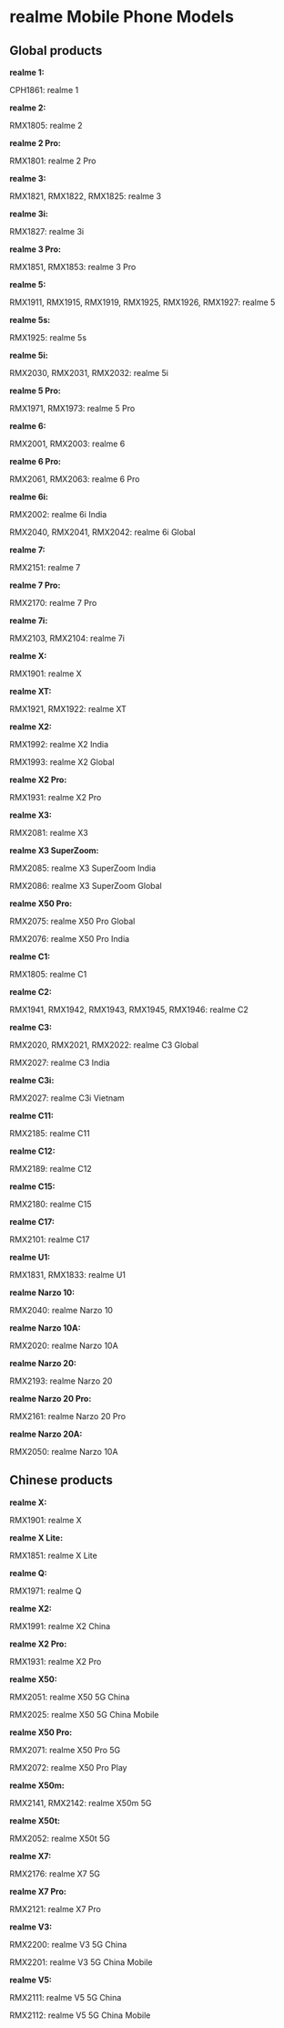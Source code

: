 # realme Mobile Phone Models

## Global products

**realme 1:**

CPH1861: realme 1

**realme 2:**

RMX1805: realme 2

**realme 2 Pro:**

RMX1801: realme 2 Pro

**realme 3:**

RMX1821, RMX1822, RMX1825: realme 3

**realme 3i:**

RMX1827: realme 3i

**realme 3 Pro:**

RMX1851, RMX1853: realme 3 Pro

**realme 5:**

RMX1911, RMX1915, RMX1919, RMX1925, RMX1926, RMX1927: realme 5

**realme 5s:**

RMX1925: realme 5s

**realme 5i:**

RMX2030, RMX2031, RMX2032: realme 5i

**realme 5 Pro:**

RMX1971, RMX1973: realme 5 Pro

**realme 6:**

RMX2001, RMX2003: realme 6

**realme 6 Pro:**

RMX2061, RMX2063: realme 6 Pro

**realme 6i:**

RMX2002: realme 6i India

RMX2040, RMX2041, RMX2042: realme 6i Global

**realme 7:**

RMX2151: realme 7

**realme 7 Pro:**

RMX2170: realme 7 Pro

**realme 7i:**

RMX2103, RMX2104: realme 7i

**realme X:**

RMX1901: realme X

**realme XT:**

RMX1921, RMX1922: realme XT

**realme X2:**

RMX1992: realme X2 India

RMX1993: realme X2 Global

**realme X2 Pro:**

RMX1931: realme X2 Pro

**realme X3:**

RMX2081: realme X3

**realme X3 SuperZoom:**

RMX2085: realme X3 SuperZoom India

RMX2086: realme X3 SuperZoom Global

**realme X50 Pro:**

RMX2075: realme X50 Pro Global

RMX2076: realme X50 Pro India

**realme C1:**

RMX1805: realme C1

**realme C2:**

RMX1941, RMX1942, RMX1943, RMX1945, RMX1946: realme C2

**realme C3:**

RMX2020, RMX2021, RMX2022: realme C3 Global

RMX2027: realme C3 India

**realme C3i:**

RMX2027: realme C3i Vietnam

**realme C11:**

RMX2185: realme C11

**realme C12:**

RMX2189: realme C12

**realme C15:**

RMX2180: realme C15

**realme C17:**

RMX2101: realme C17

**realme U1:**

RMX1831, RMX1833: realme U1

**realme Narzo 10:**

RMX2040: realme Narzo 10

**realme Narzo 10A:**

RMX2020: realme Narzo 10A

**realme Narzo 20:**

RMX2193: realme Narzo 20

**realme Narzo 20 Pro:**

RMX2161: realme Narzo 20 Pro

**realme Narzo 20A:**

RMX2050: realme Narzo 10A

## Chinese products

**realme X:**

RMX1901: realme X

**realme X Lite:**

RMX1851: realme X Lite

**realme Q:**

RMX1971: realme Q

**realme X2:**

RMX1991: realme X2 China

**realme X2 Pro:**

RMX1931: realme X2 Pro

**realme X50:**

RMX2051: realme X50 5G China

RMX2025: realme X50 5G China Mobile

**realme X50 Pro:**

RMX2071: realme X50 Pro 5G

RMX2072: realme X50 Pro Play

**realme X50m:**

RMX2141, RMX2142: realme X50m 5G

**realme X50t:**

RMX2052: realme X50t 5G

**realme X7:**

RMX2176: realme X7 5G

**realme X7 Pro:**

RMX2121: realme X7 Pro

**realme V3:**

RMX2200: realme V3 5G China

RMX2201: realme V3 5G China Mobile

**realme V5:**

RMX2111: realme V5 5G China

RMX2112: realme V5 5G China Mobile
